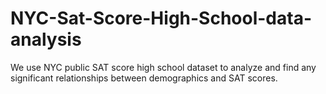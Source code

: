 # NYC-Sat-Score-High-School-data-analysis
We use NYC public SAT score high school dataset to analyze and find any significant relationships between demographics and SAT scores.
